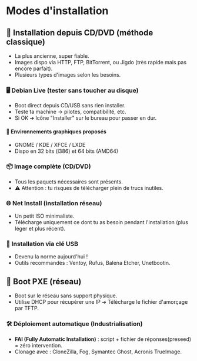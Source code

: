 # Modes d'installation

## **📀 Installation depuis CD/DVD (méthode classique)**

- La plus ancienne, super fiable.
- Images dispo via HTTP, FTP, BitTorrent, ou Jigdo (très rapide mais pas encore parfait).
- Plusieurs types d'images selon les besoins.



### **🖥️ Debian Live (tester sans toucher au disque)**

- Boot direct depuis CD/USB sans rien installer.
- Teste ta machine → pilotes, compatibilité, etc.
- Si OK ➔ Icône "Installer" sur le bureau pour passer en dur.



#### **🎨 Environnements graphiques proposés**

- GNOME / KDE / XFCE / LXDE
- Dispo en 32 bits (i386) et 64 bits (AMD64)



### **📦 Image complète (CD/DVD)**

- Tous les paquets nécessaires sont présents.
- ⚠️ Attention : tu risques de télécharger plein de trucs inutiles.



### **🌐 Net Install (installation réseau)**

- Un petit ISO minimaliste.
- Télécharge uniquement ce dont tu as besoin pendant l'installation (plus léger et plus récent).



### **🔌 Installation via clé USB**

- Devenu la norme aujourd'hui !
- Outils recommandés : Ventoy, Rufus, Balena Etcher, Unetbootin.



## **📡 Boot PXE (réseau)**

- Boot sur le réseau sans support physique.
- Utilise DHCP pour récupérer une IP ➔ Télécharge le fichier d'amorçage par TFTP.



### **🛠️ Déploiement automatique (Industrialisation)**

- **FAI (Fully Automatic Installation)** : script + fichier de réponses(preseed) = zéro intervention.
- Clonage avec : CloneZilla, Fog, Symantec Ghost, Acronis TrueImage.
